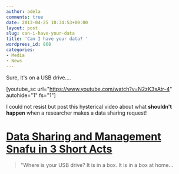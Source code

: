 ```yaml
---
author: adela
comments: true
date: 2013-04-25 10:34:53+00:00
layout: post
slug: can-i-have-your-data
title: 'Can I have your data? '
wordpress_id: 868
categories:
- Media
- News
---
```


Sure, it's on a USB drive....

[youtube_sc url="https://www.youtube.com/watch?v=N2zK3sAtr-4" autohide="1" fs="1"]

I could not resist but post this hysterical video about what **shouldn't happen** when a researcher makes a data sharing request!

# [Data Sharing and Management Snafu in 3 Short Acts](https://www.youtube.com/watch?v=N2zK3sAtr-4)

<blockquote>"Where is your USB drive? It is in a box. It is in a box at home...</blockquote>
